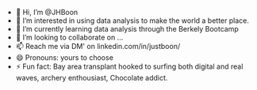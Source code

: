 - 👋 Hi, I’m @JHBoon
- 👀 I’m interested in using data analysis to make the world a better place. 
- 🌱 I’m currently learning data analysis through the Berkely Bootcamp
- 💞️ I’m looking to collaborate on ...
- 📫 Reach me via DM' on linkedin.com/in/justboon/
- 😄 Pronouns: yours to choose
- ⚡ Fun fact: Bay area transplant hooked to surfing both digital and real waves, archery enthousiast, Chocolate addict.

<!---
JHBoon/JHBoon is a ✨ special ✨ repository because its `README.md` (this file) appears on your GitHub profile.
You can click the Preview link to take a look at your changes.
--->
